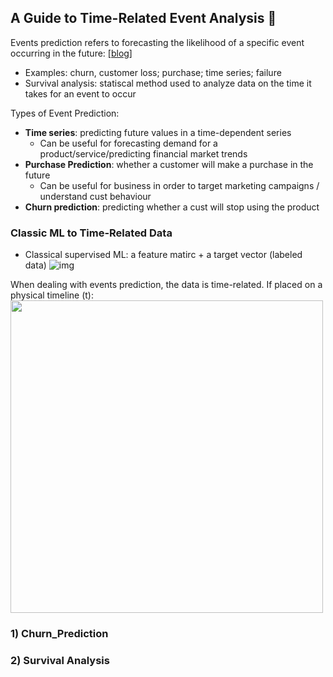 ## A Guide to Time-Related Event Analysis 📆
Events prediction refers to forecasting the likelihood of a specific event occurring in the future: [[blog]](https://medium.com/geekculture/down-the-rabbit-hole-of-event-prediction-a-guide-to-time-related-event-analysis-and-beyond-7529591adada)
- Examples: churn, customer loss; purchase; time series; failure
- Survival analysis: statiscal method used to analyze data on the time it takes for an event to occur

Types of Event Prediction:
- **Time series**: predicting future values in a time-dependent series
  - Can be useful for forecasting demand for a product/service/predicting financial market trends
- **Purchase Prediction**: whether a customer will make a purchase in the future
  - Can be useful for business in order to target marketing campaigns / understand cust behaviour 
- **Churn prediction**: predicting whether a cust will stop using the product

### Classic ML to Time-Related Data
- Classical supervised ML: a feature matirc + a target vector (labeled data)
![img](https://miro.medium.com/v2/resize:fit:892/format:webp/1*cfgOcE1HzgDJjrA4YVA0oA.png)

When dealing with events prediction, the data is time-related. If placed on a physical timeline (t):
<img width="500" src="https://miro.medium.com/v2/resize:fit:1400/format:webp/1*16Fbt2OsJZ4dOwSgH1Q4gw.gif">

### 1) Churn_Prediction

### 2) Survival Analysis
